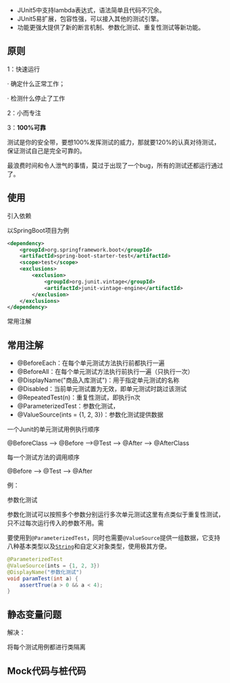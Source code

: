 - JUnit5中支持lambda表达式，语法简单且代码不冗余。
- JUnit5易扩展，包容性强，可以接入其他的测试引擎。
- 功能更强大提供了新的断言机制、参数化测试、重复性测试等新功能。

## 原则

1：快速运行

· 确定什么正常工作；

· 检测什么停止了工作

2：小而专注

3：**100%可靠**

测试是你的安全带，要想100%发挥测试的威力，那就要120%的认真对待测试，保证测试自己是完全可靠的。

最浪费时间和令人泄气的事情，莫过于出现了一个bug，所有的测试还都运行通过了。

## 使用

引入依赖

以SpringBoot项目为例

```xml
<dependency>
    <groupId>org.springframework.boot</groupId>
    <artifactId>spring-boot-starter-test</artifactId>
    <scope>test</scope>
    <exclusions>
        <exclusion>
            <groupId>org.junit.vintage</groupId>
            <artifactId>junit-vintage-engine</artifactId>
        </exclusion>
    </exclusions>
</dependency>
```

常用注解

## 常用注解

- @BeforeEach：在每个单元测试方法执行前都执行一遍
- @BeforeAll：在每个单元测试方法执行前执行一遍（只执行一次）
- @DisplayName("商品入库测试")：用于指定单元测试的名称
- @Disabled：当前单元测试置为无效，即单元测试时跳过该测试
- @RepeatedTest(n)：重复性测试，即执行n次
- @ParameterizedTest：参数化测试，
- @ValueSource(ints = {1, 2, 3})：参数化测试提供数据

一个Junit的单元测试用例执行顺序

@BeforeClass ——> @Before ——>@Test ——> @After ——> @AfterClass

每一个测试方法的调用顺序

@Before ——> @Test ——> @After

例：

参数化测试

参数化测试可以按照多个参数分别运行多次单元测试这里有点类似于重复性测试，只不过每次运行传入的参数不用。需

要使用到`@ParameterizedTest`，同时也需要`@ValueSource`提供一组数据，它支持八种基本类型以及[`String`](http://mp.weixin.qq.com/s?__biz=MzI3ODcxMzQzMw==&mid=2247516217&idx=3&sn=503a783cbfcd939966ab64c312d34bed&chksm=eb50050fdc278c19e8fa759d342ddaf1174a0050b5e21497eddea7155e0981c1952685edf03b&scene=21#wechat_redirect)和自定义对象类型，使用极其方便。

```java
@ParameterizedTest
@ValueSource(ints = {1, 2, 3})
@DisplayName("参数化测试")
void paramTest(int a) {
    assertTrue(a > 0 && a < 4);
}
```

## 静态变量问题

解决：

将每个测试用例都进行类隔离



## Mock代码与桩代码

